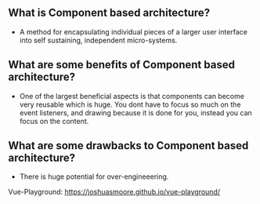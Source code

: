 ## What is Component based architecture?
* A method for encapsulating individual pieces of a larger user interface into self sustaining, independent micro-systems.
## What are some benefits of Component based architecture?
* One of the largest beneficial aspects is that components can become very reusable which is huge. You dont have to focus so much on the event listeners, and drawing because it is done for you, instead you can focus on the content. 
## What are some drawbacks to Component based architecture?
* There is huge potential for over-engineeering.

Vue-Playground: https://joshuasmoore.github.io/vue-playground/